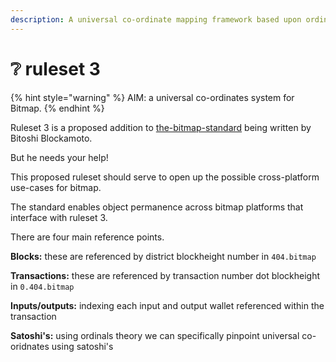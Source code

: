 ```yaml
---
description: A universal co-ordinate mapping framework based upon ordinals theory.
---
```


# ❔ ruleset 3

{% hint style="warning" %}
AIM: a universal co-ordinates system for Bitmap.
{% endhint %}

Ruleset 3 is a proposed addition to [the-bitmap-standard](areas/the-bitmap-standard/ "mention") being written by Bitoshi Blockamoto.

But he needs your help!

This proposed ruleset should serve to open up the possible cross-platform use-cases for bitmap.

The standard enables object permanence across bitmap platforms that interface with ruleset 3.

There are four main reference points.

**Blocks:** these are referenced by district blockheight number in `404.bitmap`

**Transactions:** these are referenced by transaction number dot blockheight in `0.404.bitmap`

**Inputs/outputs:** indexing each input and output wallet referenced within the transaction

**Satoshi's:** using ordinals theory we can specifically pinpoint universal co-oridnates using satoshi's

